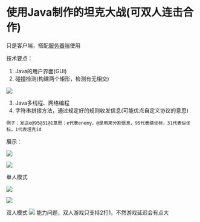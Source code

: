 # 使用Java制作的坦克大战(可双人连击合作)
只是客户端，搭配[服务器端](https://github.com/13535944743/TankServer)使用

技术要点：
  1. Java的用户界面(GUI)
  2. 碰撞检测(构建两个矩形，检测有无相交)

![](https://pic.imgdb.cn/item/61594f9f2ab3f51d91b46f5a.jpg)

  3. Java多线程、网络编程
  4. 字符串拼接方法，通过规定好的规则收发信息(可能优点自定义协议的意思)

    例子：发送e@95@31@1意思：e代表enemy，@是用来分割信息，95代表横坐标，31代表纵坐标，1代表坦克id

 展示：

 ![](https://pic.imgdb.cn/item/615951d52ab3f51d91b90c3a.jpg)

 ![](https://pic.imgdb.cn/item/615952582ab3f51d91ba16bc.jpg)

单人模式

![](https://pic.imgdb.cn/item/615952f82ab3f51d91bb6bc2.jpg)

![](https://pic.imgdb.cn/item/615952f82ab3f51d91bb6bc2.jpg)

双人模式
![](https://pic.imgdb.cn/item/6159537e2ab3f51d91bc7d85.jpg)
能力问题，双人游戏只支持2打1，不然游戏延迟会有点大
